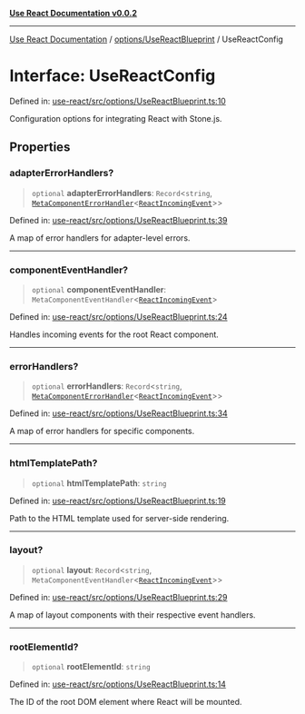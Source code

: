 [**Use React Documentation v0.0.2**](../../../README.md)

***

[Use React Documentation](../../../modules.md) / [options/UseReactBlueprint](../README.md) / UseReactConfig

# Interface: UseReactConfig

Defined in: [use-react/src/options/UseReactBlueprint.ts:10](https://github.com/stonemjs/use-react/blob/50c96852bd65a75b7f2a00786393fb0c90af6da8/src/options/UseReactBlueprint.ts#L10)

Configuration options for integrating React with Stone.js.

## Properties

### adapterErrorHandlers?

> `optional` **adapterErrorHandlers**: `Record`\<`string`, [`MetaComponentErrorHandler`](../../../declarations/interfaces/MetaComponentErrorHandler.md)\<[`ReactIncomingEvent`](../../../declarations/type-aliases/ReactIncomingEvent.md)\>\>

Defined in: [use-react/src/options/UseReactBlueprint.ts:39](https://github.com/stonemjs/use-react/blob/50c96852bd65a75b7f2a00786393fb0c90af6da8/src/options/UseReactBlueprint.ts#L39)

A map of error handlers for adapter-level errors.

***

### componentEventHandler?

> `optional` **componentEventHandler**: `MetaComponentEventHandler`\<[`ReactIncomingEvent`](../../../declarations/type-aliases/ReactIncomingEvent.md)\>

Defined in: [use-react/src/options/UseReactBlueprint.ts:24](https://github.com/stonemjs/use-react/blob/50c96852bd65a75b7f2a00786393fb0c90af6da8/src/options/UseReactBlueprint.ts#L24)

Handles incoming events for the root React component.

***

### errorHandlers?

> `optional` **errorHandlers**: `Record`\<`string`, [`MetaComponentErrorHandler`](../../../declarations/interfaces/MetaComponentErrorHandler.md)\<[`ReactIncomingEvent`](../../../declarations/type-aliases/ReactIncomingEvent.md)\>\>

Defined in: [use-react/src/options/UseReactBlueprint.ts:34](https://github.com/stonemjs/use-react/blob/50c96852bd65a75b7f2a00786393fb0c90af6da8/src/options/UseReactBlueprint.ts#L34)

A map of error handlers for specific components.

***

### htmlTemplatePath?

> `optional` **htmlTemplatePath**: `string`

Defined in: [use-react/src/options/UseReactBlueprint.ts:19](https://github.com/stonemjs/use-react/blob/50c96852bd65a75b7f2a00786393fb0c90af6da8/src/options/UseReactBlueprint.ts#L19)

Path to the HTML template used for server-side rendering.

***

### layout?

> `optional` **layout**: `Record`\<`string`, `MetaComponentEventHandler`\<[`ReactIncomingEvent`](../../../declarations/type-aliases/ReactIncomingEvent.md)\>\>

Defined in: [use-react/src/options/UseReactBlueprint.ts:29](https://github.com/stonemjs/use-react/blob/50c96852bd65a75b7f2a00786393fb0c90af6da8/src/options/UseReactBlueprint.ts#L29)

A map of layout components with their respective event handlers.

***

### rootElementId?

> `optional` **rootElementId**: `string`

Defined in: [use-react/src/options/UseReactBlueprint.ts:14](https://github.com/stonemjs/use-react/blob/50c96852bd65a75b7f2a00786393fb0c90af6da8/src/options/UseReactBlueprint.ts#L14)

The ID of the root DOM element where React will be mounted.

